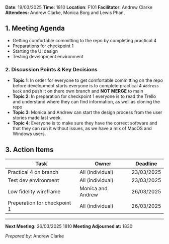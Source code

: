 **Date**: 19/03/2025
**Time**: 1810
**Location**: F101 
**Facilitator**: Andrew Clarke
**Attendees:** Andrew Clarke, Monica Borg and Lewis Phan,
 
## **1. Meeting Agenda**
- Getting comfortable committing to the repo by completing practical 4 
- Preparations for checkpoint 1
- Starting the UI design
- Testing development environment 

### **2. Discussion Points & Key Decisions**
- **Topic 1**: In order for everyone to get comfortable committing on the repo before development starts  everyone is to complete practical 4 `Address book` and push it on there own branch and **NOT MERGE** to main
- **Topic 2**: In preparation for checkpoint 1 everyone is to read the Trello and understand where they can find information, as well as cloning the repo
- **Topic 3**: Monica and Andrew can start the design process from the user stories made last week.
- **Topic 4**: Everyone is to make sure they have the correct software and that they can run it without issues, as we have a mix of MacOS and Windows users.


## **3. Action Items**

| **Task**                     | **Owner**         | **Deadline** |
| ---------------------------- | ----------------- | ------------ |
| Practical 4 on branch        | All (individual)  | 23/03/2025   |
| Test dev environment         | All (individual)  | 23/03/2025   |
| Low fidelity wireframe       | Monica and Andrew | 26/03/2025   |
| Preperation for checkpoint 1 | All (individual)  | 26/03/2025   |



---
**Next Meeting:** 26/03/2025 1810
**Meeting Adjourned at:** 1830

_Prepared by:_ Andrew Clarke